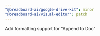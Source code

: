 ```yaml
---
"@breadboard-ai/google-drive-kit": minor
"@breadboard-ai/visual-editor": patch
---
```


Add formatting support for "Append to Doc"
